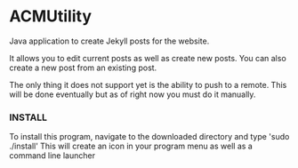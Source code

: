 # ACMUtility
Java application to create Jekyll posts for the website.  

It allows you to edit current posts as well as create new posts.  You can also create a new post from an existing post.  

The only thing it does not support yet is the ability to push to a remote.  This will be done eventually but as of right now you must do it manually.

### INSTALL
To install this program, navigate to the downloaded directory and type 'sudo ./install'
This will create an icon in your program menu as well as a command line launcher
